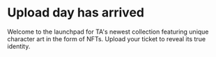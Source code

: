 # Upload day has arrived

Welcome to the launchpad for TA's newest collection featuring unique character art in the form of NFTs. Upload your ticket to reveal its true identity.
